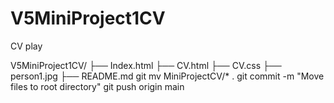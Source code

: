 # V5MiniProject1CV
CV play

V5MiniProject1CV/
├── Index.html
├── CV.html
├── CV.css
├── person1.jpg
├── README.md
git mv MiniProjectCV/* .
git commit -m "Move files to root directory"
git push origin main